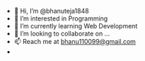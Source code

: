 - 👋 Hi, I’m @bhanuteja1848
- 👀 I’m interested in Programming
- 🌱 I’m currently learning Web Development
- 💞️ I’m looking to collaborate on ...
- 📫 Reach me at bhanu110099@gmail.com
- 
<!---
bhanuteja1848/bhanuteja1848 is a ✨ special ✨ repository because its `README.md` (this file) appears on your GitHub profile.
You can click the Preview link to take a look at your changes.
--->
